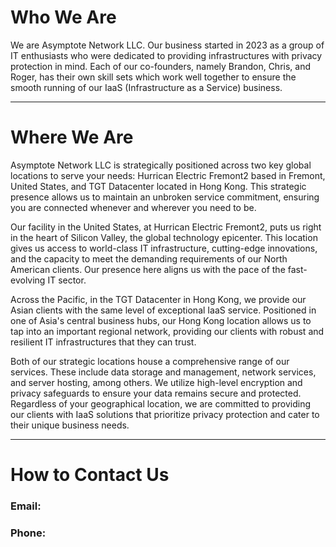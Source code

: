 # Who We Are
We are Asymptote Network LLC. Our business started in 2023 as a group of IT enthusiasts who were dedicated to providing infrastructures with privacy protection in mind. Each of our co-founders, namely Brandon, Chris, and Roger, has their own skill sets which work well together to ensure the smooth running of our IaaS (Infrastructure as a Service) business.

---

# Where We Are
Asymptote Network LLC is strategically positioned across two key global locations to serve your needs: Hurrican Electric Fremont2 based in Fremont, United States, and TGT Datacenter located in Hong Kong. This strategic presence allows us to maintain an unbroken service commitment, ensuring you are connected whenever and wherever you need to be.

Our facility in the United States, at Hurrican Electric Fremont2, puts us right in the heart of Silicon Valley, the global technology epicenter. This location gives us access to world-class IT infrastructure, cutting-edge innovations, and the capacity to meet the demanding requirements of our North American clients. Our presence here aligns us with the pace of the fast-evolving IT sector.

Across the Pacific, in the TGT Datacenter in Hong Kong, we provide our Asian clients with the same level of exceptional IaaS service. Positioned in one of Asia's central business hubs, our Hong Kong location allows us to tap into an important regional network, providing our clients with robust and resilient IT infrastructures that they can trust.

Both of our strategic locations house a comprehensive range of our services. These include data storage and management, network services, and server hosting, among others. We utilize high-level encryption and privacy safeguards to ensure your data remains secure and protected. Regardless of your geographical location, we are committed to providing our clients with IaaS solutions that prioritize privacy protection and cater to their unique business needs.

---

# How to Contact Us
### Email:
### Phone:

